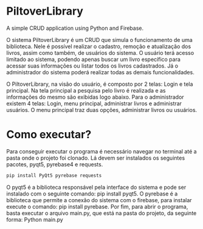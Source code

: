 # PiltoverLibrary
A simple CRUD application using Python and Firebase.

O sistema PiltoverLibrary é um CRUD que simula o funcionamento de uma biblioteca. 
Nele é possível realizar o cadastro, remoção e atualização dos livros, assim como também, de usuários do sistema.
O usuário terá acesso limitado ao sistema, podendo apenas buscar um livro específico para acessar suas informações ou listar
todos os livros cadastrados. Já o administrador do sistema poderá realizar todas as demais funcionalidades.

O PiltoverLibrary, na visão do usuário, é composto por 2 telas: Login e tela principal. Na tela principal a pesquisa pelo 
livro é realizada e as informações do mesmo são exibidas logo abaixo.  Para o administrador existem 4 telas: Login, menu 
principal, administrar livros e administrar usuários. O menu principal traz duas opções, administrar livros ou usuários. 

# Como executar?

Para conseguir executar o programa é necessário navegar no terminal até a pasta onde o projeto foi clonado. Lá devem ser instalados os seguintes pacotes, pyqt5, pyrebase4 e requests.
```bash
pip install PyQt5 pyrebase requests
```
O pyqt5 é a biblioteca responsável pela interface do sistema e pode ser instalado com o seguinte comando: pip install pyqt5. O pyrebase é a biblioteca que permite a conexão do sistema com o firebase, para instalar execute o comando: pip install pyrebase. Por fim, para abrir o programa, basta executar o arquivo main.py, que está na pasta do projeto, da seguinte forma: Python main.py 
